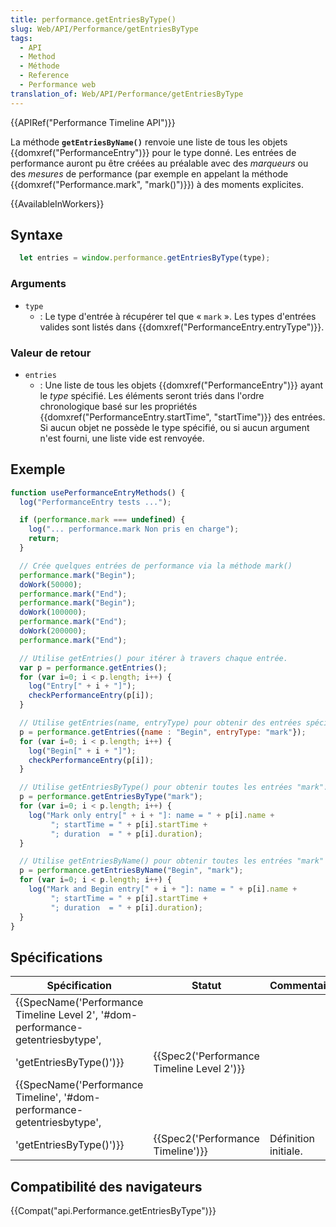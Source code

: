 ```yaml
---
title: performance.getEntriesByType()
slug: Web/API/Performance/getEntriesByType
tags:
  - API
  - Method
  - Méthode
  - Reference
  - Performance web
translation_of: Web/API/Performance/getEntriesByType
---
```

{{APIRef("Performance Timeline API")}}

La méthode **`getEntriesByName()`** renvoie une liste de tous les objets {{domxref("PerformanceEntry")}} pour le type donné. Les entrées de performance auront pu être créées au préalable avec des _marqueurs_ ou des _mesures_ de performance (par exemple en appelant la méthode {{domxref("Performance.mark", "mark()")}}) à des moments explicites.

{{AvailableInWorkers}}

## Syntaxe

```js
  let entries = window.performance.getEntriesByType(type);
```

### Arguments

- `type`
  - : Le type d'entrée à récupérer tel que « `mark` ». Les types d'entrées valides sont listés dans {{domxref("PerformanceEntry.entryType")}}.

### Valeur de retour

- `entries`
  - : Une liste de tous les objets {{domxref("PerformanceEntry")}} ayant le _type_ spécifié. Les éléments seront triés dans l'ordre chronologique basé sur les propriétés {{domxref("PerformanceEntry.startTime", "startTime")}} des entrées. Si aucun objet ne possède le type spécifié, ou si aucun argument n'est fourni, une liste vide est renvoyée.

## Exemple

```js
function usePerformanceEntryMethods() {
  log("PerformanceEntry tests ...");

  if (performance.mark === undefined) {
    log("... performance.mark Non pris en charge");
    return;
  }

  // Crée quelques entrées de performance via la méthode mark()
  performance.mark("Begin");
  doWork(50000);
  performance.mark("End");
  performance.mark("Begin");
  doWork(100000);
  performance.mark("End");
  doWork(200000);
  performance.mark("End");

  // Utilise getEntries() pour itérer à travers chaque entrée.
  var p = performance.getEntries();
  for (var i=0; i < p.length; i++) {
    log("Entry[" + i + "]");
    checkPerformanceEntry(p[i]);
  }

  // Utilise getEntries(name, entryType) pour obtenir des entrées spécifiques.
  p = performance.getEntries({name : "Begin", entryType: "mark"});
  for (var i=0; i < p.length; i++) {
    log("Begin[" + i + "]");
    checkPerformanceEntry(p[i]);
  }

  // Utilise getEntriesByType() pour obtenir toutes les entrées "mark".
  p = performance.getEntriesByType("mark");
  for (var i=0; i < p.length; i++) {
    log("Mark only entry[" + i + "]: name = " + p[i].name +
         "; startTime = " + p[i].startTime +
         "; duration  = " + p[i].duration);
  }

  // Utilise getEntriesByName() pour obtenir toutes les entrées "mark" nommées "Begin".
  p = performance.getEntriesByName("Begin", "mark");
  for (var i=0; i < p.length; i++) {
    log("Mark and Begin entry[" + i + "]: name = " + p[i].name +
         "; startTime = " + p[i].startTime +
         "; duration  = " + p[i].duration);
  }
}
```

## Spécifications

| Spécification                                                                                                                                        | Statut                                                   | Commentaire          |
| ---------------------------------------------------------------------------------------------------------------------------------------------------- | -------------------------------------------------------- | -------------------- |
| {{SpecName('Performance Timeline Level 2', '#dom-performance-getentriesbytype',
        'getEntriesByType()')}} | {{Spec2('Performance Timeline Level 2')}} |                      |
| {{SpecName('Performance Timeline', '#dom-performance-getentriesbytype',
        'getEntriesByType()')}}             | {{Spec2('Performance Timeline')}}             | Définition initiale. |

## Compatibilité des navigateurs

{{Compat("api.Performance.getEntriesByType")}}
